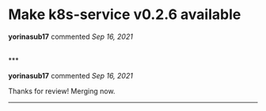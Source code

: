 # Make k8s-service v0.2.6 available

**yorinasub17** commented *Sep 16, 2021*


<br />
***


**yorinasub17** commented *Sep 16, 2021*

Thanks for review! Merging now.
***

